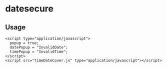 # datesecure

## Usage

    <script type="application/javascript">
      popup = true;
      datePopup = "InvalidDate";
      timePopup = "InvalidTime";
    </script>
    <script src="timeDateCover.js" type="application/javascript"></script>
